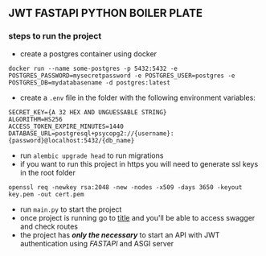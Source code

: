 ## JWT FASTAPI PYTHON BOILER PLATE

### steps to run the project
- create a postgres container using docker
```
docker run --name some-postgres -p 5432:5432 -e POSTGRES_PASSWORD=mysecretpassword -e POSTGRES_USER=postgres -e POSTGRES_DB=mydatabasename -d postgres:latest
```
- create a `.env` file in the folder with the following environment variables:

```
SECRET_KEY={A 32 HEX AND UNGUESSABLE STRING}
ALGORITHM=HS256
ACCESS_TOKEN_EXPIRE_MINUTES=1440
DATABASE_URL=postgresql+psycopg2://{username}:{password}@localhost:5432/{db_name}
```
- run `alembic upgrade head` to run migrations
- if you want to run this project in https you will need to generate ssl keys in the root folder
 ```
openssl req -newkey rsa:2048 -new -nodes -x509 -days 3650 -keyout key.pem -out cert.pem
```
- run `main.py` to start the project
- once project is running go to [title](https://localhost:8000/docs) and you'll be able to access swagger and check routes
- the project has ***only the necessary*** to start an API with JWT authentication using *FASTAPI* and ASGI server 
